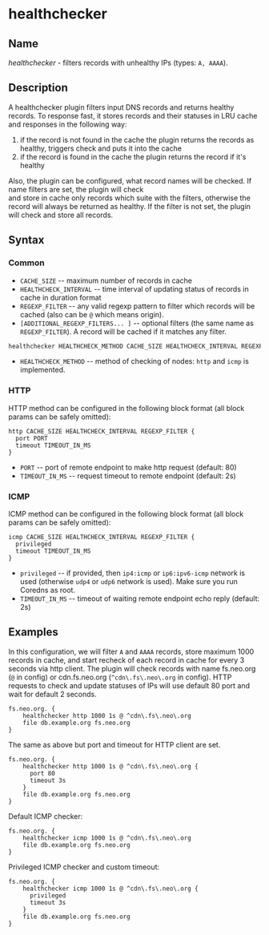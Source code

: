 # healthchecker

## Name

*healthchecker* - filters records with unhealthy IPs (types: `A, AAAA`).

## Description

A healthchecker plugin filters input DNS records and returns healthy records. To response fast, it stores records and 
their statuses in LRU cache and responses in the following way:
1. if the record is not found in the cache the plugin returns the records as healthy, triggers check and puts it into 
the cache
2. if the record is found in the cache the plugin returns the record if it's healthy

Also, the plugin can be configured, what record names will be checked. If name filters are set, the plugin will check  
and store in cache only records which suite with the filters, otherwise the record will always be returned 
as healthy. If the filter is not set, the plugin will check and store all records.

## Syntax

### Common
- `CACHE_SIZE` -- maximum number of records in cache
- `HEALTHCHECK_INTERVAL` -- time interval of updating status of records in cache in duration format
- `REGEXP_FILTER` -- any valid regexp pattern to filter which records will be cached (also can be `@` which means origin).
- `[ADDITIONAL_REGEXP_FILTERS... ]` -- optional filters (the same name as `REGEXP_FILTER`).
  A record will be cached if it matches any filter.

``` txt
healthchecker HEALTHCHECK_METHOD CACHE_SIZE HEALTHCHECK_INTERVAL REGEXP_FILTER [ADDITIONAL_REGEXP_FILTERS... ]
```

- `HEALTHCHECK_METHOD` -- method of checking of nodes: `http` and `icmp` is implemented.  

### HTTP

HTTP method can be configured in the following block format (all block params can be safely omitted): 
```
http CACHE_SIZE HEALTHCHECK_INTERVAL REGEXP_FILTER {
  port PORT 
  timeout TIMEOUT_IN_MS
}
```

- `PORT` -- port of remote endpoint to make http request (default: 80)
- `TIMEOUT_IN_MS` -- request timeout to remote endpoint (default: 2s)


### ICMP

ICMP method can be configured in the following block format (all block params can be safely omitted): 
```
icmp CACHE_SIZE HEALTHCHECK_INTERVAL REGEXP_FILTER {
  privileged 
  timeout TIMEOUT_IN_MS
}
```

- `privileged` -- if provided, then `ip4:icmp` or `ip6:ipv6-icmp` network is used (otherwise `udp4` or `udp6` network is used). 
Make sure you run Coredns as root.
- `TIMEOUT_IN_MS` -- timeout of waiting remote endpoint echo reply (default: 2s)



## Examples

In this configuration, we will filter `A` and `AAAA` records, store maximum 1000 records in cache, and start recheck of 
each record in cache for every 3 seconds via http client. The plugin will check records with name 
fs.neo.org (`@` in config) or cdn.fs.neo.org (`^cdn\.fs\.neo\.org` in config).
HTTP requests to check and update statuses of IPs will use default 80 port and wait for default 2 seconds.
``` corefile
fs.neo.org. {
    healthchecker http 1000 1s @ ^cdn\.fs\.neo\.org
    file db.example.org fs.neo.org
}
```

The same as above but port and timeout for HTTP client are set.
``` corefile
fs.neo.org. {
    healthchecker http 1000 1s @ ^cdn\.fs\.neo\.org {
      port 80
      timeout 3s
    }
    file db.example.org fs.neo.org
}
```

Default ICMP checker:
```
fs.neo.org. {
    healthchecker icmp 1000 1s @ ^cdn\.fs\.neo\.org 
    file db.example.org fs.neo.org
}
```

Privileged ICMP checker and custom timeout:
```
fs.neo.org. {
    healthchecker icmp 1000 1s @ ^cdn\.fs\.neo\.org {
      privileged
      timeout 3s
    }
    file db.example.org fs.neo.org
}
```
